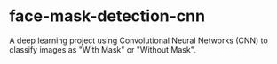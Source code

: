# face-mask-detection-cnn
A deep learning project using Convolutional Neural Networks (CNN) to classify images as "With Mask" or "Without Mask".
